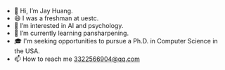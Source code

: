 - 👋 Hi, I’m Jay Huang.
- 😄 I was a freshman at uestc.
- 👀 I’m interested in AI and psychology.
- 🌱 I’m currently learning pansharpening.
- 🎓 I'm seeking opportunities to pursue a Ph.D. in Computer Science in the USA.
- 📫 How to reach me 3322566904@qq.com

<!---
Jie-1203/Jie-1203 is a ✨ special ✨ repository because its `README.md` (this file) appears on your GitHub profile.
You can click the Preview link to take a look at your changes.
--->
